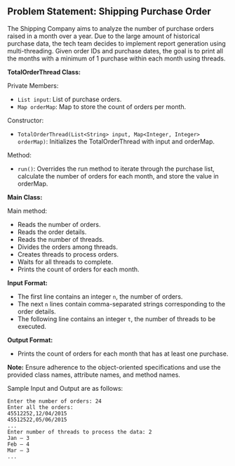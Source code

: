 ## Problem Statement: Shipping Purchase Order

The Shipping Company aims to analyze the number of purchase orders raised in a month over a year. Due to the large amount of historical purchase data, the tech team decides to implement report generation using multi-threading. Given order IDs and purchase dates, the goal is to print all the months with a minimum of 1 purchase within each month using threads.

**TotalOrderThread Class:**

Private Members:

- `List input`: List of purchase orders.
- `Map orderMap`: Map to store the count of orders per month.

Constructor:

- `TotalOrderThread(List<String> input, Map<Integer, Integer> orderMap)`: Initializes the TotalOrderThread with input and orderMap.

Method:

- `run()`: Overrides the run method to iterate through the purchase list, calculate the number of orders for each month, and store the value in orderMap.

**Main Class:**

Main method:

- Reads the number of orders.
- Reads the order details.
- Reads the number of threads.
- Divides the orders among threads.
- Creates threads to process orders.
- Waits for all threads to complete.
- Prints the count of orders for each month.

**Input Format:**

- The first line contains an integer `n`, the number of orders.
- The next `n` lines contain comma-separated strings corresponding to the order details.
- The following line contains an integer `t`, the number of threads to be executed.

**Output Format:**

- Prints the count of orders for each month that has at least one purchase.

**Note:** Ensure adherence to the object-oriented specifications and use the provided class names, attribute names, and method names.

Sample Input and Output are as follows:

```plaintext
Enter the number of orders: 24
Enter all the orders:
45512252,12/04/2015
45512522,05/06/2015
...
Enter number of threads to process the data: 2
Jan – 3
Feb – 4
Mar – 3
...
```

